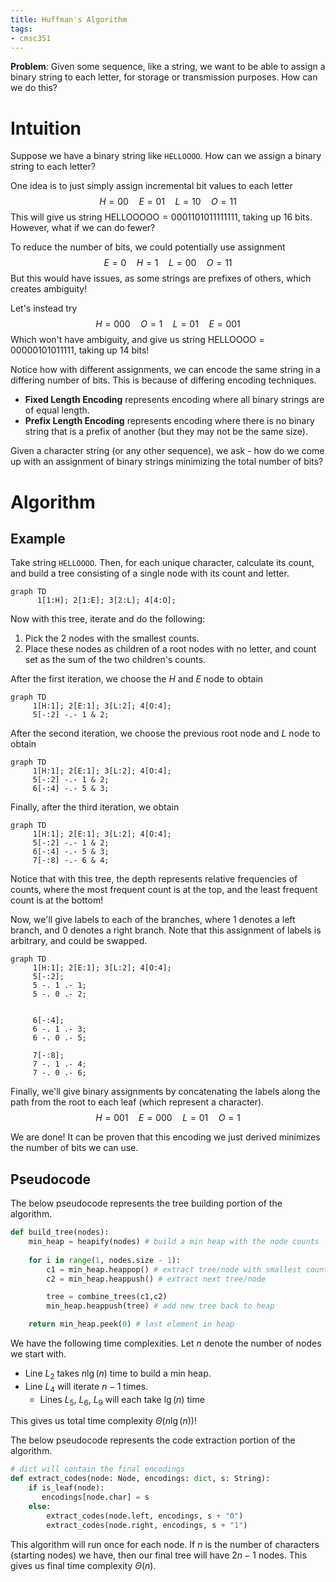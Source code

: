 ```yaml
---
title: Huffman's Algorithm
tags:
- cmsc351
---
```


**Problem**: Given some sequence, like a string, we want to be able to assign a binary string to each letter, for storage or transmission purposes. How can we do this?

# Intuition
Suppose we have a binary string like `HELLOOOO`. How can we assign a binary string to each letter?

One idea is to just simply assign incremental bit values to each letter
$$
H=00 \quad E=01 \quad L=10 \quad O=11
$$
This will give us string $\text{HELLOOOOO}=0001101011111111$, taking up 16 bits. However, what if we can do fewer?

To reduce the number of bits, we could potentially use assignment
$$
E=0 \quad H=1 \quad L=00 \quad O=11
$$
But this would have issues, as some strings are prefixes of others, which creates ambiguity!

Let's instead try
$$
H=000 \quad O=1 \quad L=01 \quad E=001
$$
Which won't have ambiguity, and give us string $\text{HELLOOOO}=00000101011111$, taking up 14 bits!

Notice how with different assignments, we can encode the same string in a differing number of bits. This is because of differing encoding techniques.
- **Fixed Length Encoding** represents encoding where all binary strings are of equal length.
- **Prefix Length Encoding** represents encoding where there is no binary string that is a prefix of another (but they may not be the same size).

Given a character string (or any other sequence), we ask - how do we come up with an assignment of binary strings minimizing the total number of bits?

# Algorithm
## Example
Take string `HELLOOOO`. Then, for each unique character, calculate its count, and build a tree consisting of a single node with its count and letter.

```mermaid
graph TD
      1[1:H]; 2[1:E]; 3[2:L]; 4[4:O];
```

Now with this tree, iterate and do the following:
1. Pick the 2 nodes with the smallest counts.
2. Place these nodes as children of a root nodes with no letter, and count set as the sum of the two children's counts.

After the first iteration, we choose the $H$ and $E$ node to obtain

```mermaid
graph TD
     1[H:1]; 2[E:1]; 3[L:2]; 4[O:4];
     5[-:2] -.- 1 & 2;
```

After the second iteration, we choose the previous root node and $L$ node to obtain

```mermaid
graph TD
     1[H:1]; 2[E:1]; 3[L:2]; 4[O:4];
     5[-:2] -.- 1 & 2;
     6[-:4] -.- 5 & 3;
```

Finally, after the third iteration, we obtain

```mermaid
graph TD
     1[H:1]; 2[E:1]; 3[L:2]; 4[O:4];
     5[-:2] -.- 1 & 2;
     6[-:4] -.- 5 & 3;
     7[-:8] -.- 6 & 4;
```

Notice that with this tree, the depth represents relative frequencies of counts, where the most frequent count is at the top, and the least frequent count is at the bottom!

Now, we'll give labels to each of the branches, where $1$ denotes a left branch, and $0$ denotes a right branch. Note that this assignment of labels is arbitrary, and could be swapped.

```mermaid
graph TD
     1[H:1]; 2[E:1]; 3[L:2]; 4[O:4];
     5[-:2];
     5 -. 1 .- 1;
     5 -. 0 .- 2;
     
     
     6[-:4];
     6 -. 1 .- 3;
     6 -. 0 .- 5;
     
     7[-:8];
     7 -. 1 .- 4;
     7 -. 0 .- 6;
```

Finally, we'll give binary assignments by concatenating the labels along the path from the root to each leaf (which represent a character).
$$
H = 001 \quad E=000 \quad L=01 \quad O=1 
$$

We are done! It can be proven that this encoding we just derived minimizes the number of bits we can use.

## Pseudocode
The below pseudocode represents the tree building portion of the algorithm.

```python
def build_tree(nodes):
    min_heap = heapify(nodes) # build a min heap with the node counts
    
    for i in range(1, nodes.size - 1):
        c1 = min_heap.heappop() # extract tree/node with smallest count
        c2 = min_heap.heappush() # extract next tree/node

        tree = combine_trees(c1,c2)
        min_heap.heappush(tree) # add new tree back to heap

    return min_heap.peek(0) # last element in heap
```

We have the following time complexities. Let $n$ denote the number of nodes we start with.
- Line $L_2$ takes $n \lg(n)$ time to build a min heap.
- Line $L_4$ will iterate $n - 1$ times.
  - Lines $L_5$, $L_6$, $L_9$ will each take $\lg(n)$ time

This gives us total time complexity $\Theta(n \lg(n))$!

The below pseudocode represents the code extraction portion of the algorithm.

```python
# dict will contain the final encodings
def extract_codes(node: Node, encodings: dict, s: String):
    if is_leaf(node):
       encodings[node.char] = s
    else:
        extract_codes(node.left, encodings, s + "0")
        extract_codes(node.right, encodings, s + "1")
```

This algorithm will run once for each node. If $n$ is the number of characters (starting nodes) we have, then our final tree will have $2n-1$ nodes. This gives us final time complexity $\Theta(n)$.
